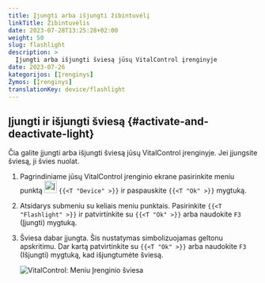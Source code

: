 ```yaml
---
title: Įjungti arba išjungti žibintuvėlį
linkTitle: Žibintuvėlis
date: 2023-07-28T13:25:28+02:00
weight: 50
slug: flashlight
description: >
  Įjungti arba išjungti šviesą jūsų VitalControl įrenginyje
date: 2023-07-26
kategorijos: [Įrenginys]
Žymos: [Įrenginys]
translationKey: device/flashlight
---
```

## Įjungti ir išjungti šviesą {#activate-and-deactivate-light}

Čia galite įjungti arba išjungti šviesą jūsų VitalControl įrenginyje. Jei įjungsite šviesą, ji švies nuolat.

1. Pagrindiniame jūsų VitalControl įrenginio ekrane pasirinkite meniu punktą <img src="/icons/device.svg" width="25" align="bottom" alt="Įrenginys" /> `{{<T "Device" >}}` ir paspauskite `{{<T "Ok" >}}` mygtuką.

2. Atsidarys submeniu su keliais meniu punktais. Pasirinkite `{{<T "Flashlight" >}}` ir patvirtinkite su `{{<T "Ok" >}}` arba naudokite `F3` (Įjungti) mygtuką.

3. Šviesa dabar įjungta. Šis nustatymas simbolizuojamas geltonu apskritimu. Dar kartą patvirtinkite su `{{<T "Ok" >}}` arba naudokite `F3` (Išjungti) mygtuką, kad išjungtumėte šviesą.

   ![VitalControl: Meniu Įrenginio šviesa](../images/light.png "Įjungti ir išjungti šviesą")
